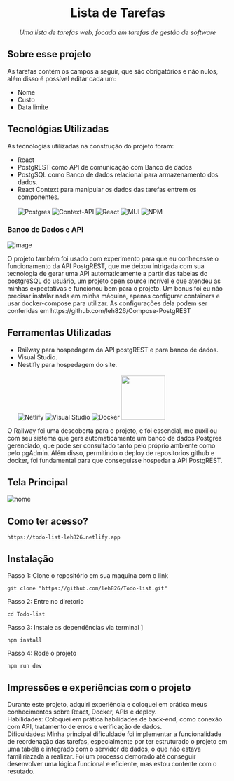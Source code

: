 <h1 align="center">Lista de Tarefas</h1>
<p align="center"><i>Uma lista de tarefas web, focada em tarefas de gestão de software</i></p>

## Sobre esse projeto
As tarefas contém os campos a seguir, que são obrigatórios e não nulos, além disso é possível editar cada um:<br>
- Nome<br>
- Custo<br>
- Data limite<br>

## Tecnológias Utilizadas
As tecnologias utilizadas na construção do projeto foram:
- React 
- PostgREST como API de comunicação com Banco de dados
- PostgSQL como Banco de dados relacional para armazenamento dos dados.
- React Context para manipular os dados das tarefas entrem os componentes.<br><br>
![Postgres](https://img.shields.io/badge/postgres-%23316192.svg?style=for-the-badge&logo=postgresql&logoColor=white)
![Context-API](https://img.shields.io/badge/Context--Api-000000?style=for-the-badge&logo=react)
![React](https://img.shields.io/badge/react-%2320232a.svg?style=for-the-badge&logo=react&logoColor=%2361DAFB)
![MUI](https://img.shields.io/badge/MUI-%230081CB.svg?style=for-the-badge&logo=mui&logoColor=white)
![NPM](https://img.shields.io/badge/NPM-%23CB3837.svg?style=for-the-badge&logo=npm&logoColor=white)
### Banco de Dados e API
![image](https://github.com/user-attachments/assets/35c7fd8a-6236-4c7f-9b9e-83bad1066e19)
<div> O projeto também foi usado com experimento para que eu conhecesse o funcionamento da API PostgREST, que me deixou intrigada com sua tecnologia de gerar uma API automaticamente a partir das tabelas do postgreSQL do usuário, um projeto open source incrível e que atendeu as minhas expectativas e funcionou bem para o projeto. Um bonus foi eu não precisar instalar nada em minha máquina, apenas configurar containers e usar docker-compose para utilizar. As configurações dela podem ser conferidas em https://github.com/leh826/Compose-PostgREST</div>

## Ferramentas Utilizadas
- Railway para hospedagem da API postgREST e para banco de dados.
- Visual Studio.
- Nestifly para hospedagem do site.<br><br>
![Netlify](https://img.shields.io/badge/netlify-%23000000.svg?style=for-the-badge&logo=netlify&logoColor=#00C7B7)
![Visual Studio](https://img.shields.io/badge/Visual%20Studio-5C2D91.svg?style=for-the-badge&logo=visual-studio&logoColor=white)
![Docker](https://img.shields.io/badge/docker-%230db7ed.svg?style=for-the-badge&logo=docker&logoColor=white)
<img src="https://github.com/user-attachments/assets/d2b62a04-bd09-4bfc-9074-81b335444f5d" width="100" /><br>
<div>O Railway foi uma descoberta para o projeto, e foi essencial, me auxiliou com seu sistema que gera automaticamente um banco de dados Postgres gerenciado, que pode ser consultado tanto pelo próprio ambiente como pelo pgAdmin. Além disso, permitindo o deploy de repositorios github e docker, foi fundamental para que conseguisse hospedar a API PostgREST.</div>

## Tela Principal
![home](https://github.com/user-attachments/assets/e2426adc-4e4b-4a5f-9fa9-d2515aab0fb3)

## Como ter acesso?
 ```
 https://todo-list-leh826.netlify.app
```
## Instalação
Passo 1: Clone o repositório em sua maquina com o link 
``` 
git clone "https://github.com/leh826/Todo-list.git"
```
Passo 2: Entre no diretorio 
```
cd Todo-list
```
Passo 3: Instale as dependências via terminal ]
```
npm install
```
Passo 4: Rode o projeto
```
npm run dev
```

## Impressões e experiências com o projeto
Durante este projeto, adquiri experiência e coloquei em prática meus conhecimentos sobre React, Docker, APIs e deploy.<br>
Habilidades: Coloquei em prática habilidades de back-end, como conexão com API, tratamento de erros e verificação de dados.<br>
Dificuldades: Minha principal dificuldade foi implementar a funcionalidade de reordenação das tarefas, especialmente por ter estruturado o projeto em uma tabela e integrado com o servidor de dados, o que não estava familiriazada a realizar. Foi um processo demorado até conseguir desenvolver uma lógica funcional e eficiente, mas estou contente com o resutado.
